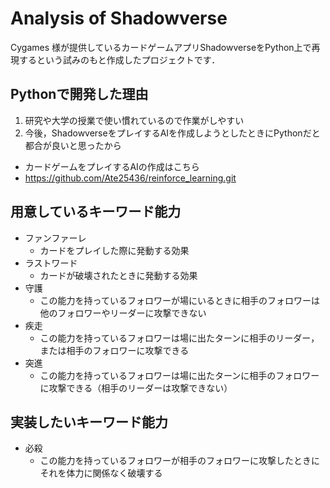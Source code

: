 # Analysis of Shadowverse
Cygames 様が提供しているカードゲームアプリShadowverseをPython上で再現するという試みのもと作成したプロジェクトです．
## Pythonで開発した理由
1. 研究や大学の授業で使い慣れているので作業がしやすい
2. 今後，ShadowverseをプレイするAIを作成しようとしたときにPythonだと都合が良いと思ったから
  - カードゲームをプレイするAIの作成はこちら
  - https://github.com/Ate25436/reinforce_learning.git

## 用意しているキーワード能力
- ファンファーレ
  - カードをプレイした際に発動する効果
- ラストワード
  - カードが破壊されたときに発動する効果
- 守護
  - この能力を持っているフォロワーが場にいるときに相手のフォロワーは他のフォロワーやリーダーに攻撃できない
- 疾走
  - この能力を持っているフォロワーは場に出たターンに相手のリーダー，または相手のフォロワーに攻撃できる
- 突進
  - この能力を持っているフォロワーは場に出たターンに相手のフォロワーに攻撃できる（相手のリーダーは攻撃できない）

## 実装したいキーワード能力
- 必殺
  - この能力を持っているフォロワーが相手のフォロワーに攻撃したときにそれを体力に関係なく破壊する
